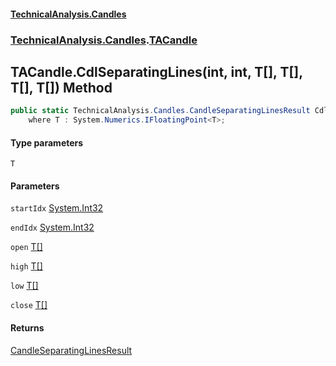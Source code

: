 #### [TechnicalAnalysis.Candles](TechnicalAnalysis.Candles.md 'TechnicalAnalysis.Candles')
### [TechnicalAnalysis.Candles](TechnicalAnalysis.Candles.md#TechnicalAnalysis.Candles 'TechnicalAnalysis.Candles').[TACandle](TACandle.md 'TechnicalAnalysis.Candles.TACandle')

## TACandle.CdlSeparatingLines<T>(int, int, T[], T[], T[], T[]) Method

```csharp
public static TechnicalAnalysis.Candles.CandleSeparatingLinesResult CdlSeparatingLines<T>(int startIdx, int endIdx, T[] open, T[] high, T[] low, T[] close)
    where T : System.Numerics.IFloatingPoint<T>;
```
#### Type parameters

<a name='TechnicalAnalysis.Candles.TACandle.CdlSeparatingLines_T_(int,int,T[],T[],T[],T[]).T'></a>

`T`
#### Parameters

<a name='TechnicalAnalysis.Candles.TACandle.CdlSeparatingLines_T_(int,int,T[],T[],T[],T[]).startIdx'></a>

`startIdx` [System.Int32](https://docs.microsoft.com/en-us/dotnet/api/System.Int32 'System.Int32')

<a name='TechnicalAnalysis.Candles.TACandle.CdlSeparatingLines_T_(int,int,T[],T[],T[],T[]).endIdx'></a>

`endIdx` [System.Int32](https://docs.microsoft.com/en-us/dotnet/api/System.Int32 'System.Int32')

<a name='TechnicalAnalysis.Candles.TACandle.CdlSeparatingLines_T_(int,int,T[],T[],T[],T[]).open'></a>

`open` [T](TACandle.CdlSeparatingLines_T_(int,int,T[],T[],T[],T[]).md#TechnicalAnalysis.Candles.TACandle.CdlSeparatingLines_T_(int,int,T[],T[],T[],T[]).T 'TechnicalAnalysis.Candles.TACandle.CdlSeparatingLines<T>(int, int, T[], T[], T[], T[]).T')[[]](https://docs.microsoft.com/en-us/dotnet/api/System.Array 'System.Array')

<a name='TechnicalAnalysis.Candles.TACandle.CdlSeparatingLines_T_(int,int,T[],T[],T[],T[]).high'></a>

`high` [T](TACandle.CdlSeparatingLines_T_(int,int,T[],T[],T[],T[]).md#TechnicalAnalysis.Candles.TACandle.CdlSeparatingLines_T_(int,int,T[],T[],T[],T[]).T 'TechnicalAnalysis.Candles.TACandle.CdlSeparatingLines<T>(int, int, T[], T[], T[], T[]).T')[[]](https://docs.microsoft.com/en-us/dotnet/api/System.Array 'System.Array')

<a name='TechnicalAnalysis.Candles.TACandle.CdlSeparatingLines_T_(int,int,T[],T[],T[],T[]).low'></a>

`low` [T](TACandle.CdlSeparatingLines_T_(int,int,T[],T[],T[],T[]).md#TechnicalAnalysis.Candles.TACandle.CdlSeparatingLines_T_(int,int,T[],T[],T[],T[]).T 'TechnicalAnalysis.Candles.TACandle.CdlSeparatingLines<T>(int, int, T[], T[], T[], T[]).T')[[]](https://docs.microsoft.com/en-us/dotnet/api/System.Array 'System.Array')

<a name='TechnicalAnalysis.Candles.TACandle.CdlSeparatingLines_T_(int,int,T[],T[],T[],T[]).close'></a>

`close` [T](TACandle.CdlSeparatingLines_T_(int,int,T[],T[],T[],T[]).md#TechnicalAnalysis.Candles.TACandle.CdlSeparatingLines_T_(int,int,T[],T[],T[],T[]).T 'TechnicalAnalysis.Candles.TACandle.CdlSeparatingLines<T>(int, int, T[], T[], T[], T[]).T')[[]](https://docs.microsoft.com/en-us/dotnet/api/System.Array 'System.Array')

#### Returns
[CandleSeparatingLinesResult](CandleSeparatingLinesResult.md 'TechnicalAnalysis.Candles.CandleSeparatingLinesResult')